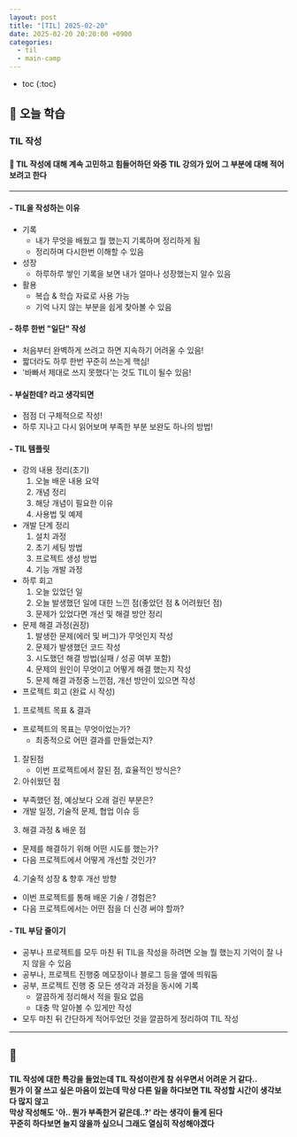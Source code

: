 ```yaml
---
layout: post
title: "[TIL] 2025-02-20"
date: 2025-02-20 20:20:00 +0900
categories: 
  - til
  - main-camp
---
```


* toc
{:toc}

## 📖 오늘 학습
### TIL 작성

<h4> 📃 TIL 작성에 대해 계속 고민하고 힘들어하던 와중 TIL 강의가 있어 그 부분에 대해 적어보려고 한다 </h4>

---

#### - TIL을 작성하는 이유
- 기록
  - 내가 무엇을 배웠고 뭘 했는지 기록하며 정리하게 됨
  - 정리하며 다시한번 이해할 수 있음
- 성장
  - 하루하루 쌓인 기록을 보면 내가 얼마나 성장했는지 알수 있음
- 활용
  - 복습 & 학습 자료로 사용 가능
  - 기억 나지 않는 부분을 쉽게 찾아볼 수 있음

#### - 하루 한번 "일단" 작성
- 처음부터 완벽하게 쓰려고 하면 지속하기 어려울 수 있음!
- 짧더라도 하루 한번 꾸준히 쓰는게 핵심!
- '바빠서 제대로 쓰지 못했다'는 것도 TIL이 될수 있음!

#### - 부실한데? 라고 생각되면
- 점점 더 구체적으로 작성!
- 하루 지나고 다시 읽어보며 부족한 부분 보완도 하나의 방법!

#### - TIL 템플릿
- 강의 내용 정리(초기)
  1. 오늘 배운 내용 요약
  2. 개념 정리
  3. 해당 개념이 필요한 이유
  4. 사용법 및 예제
- 개발 단계 정리
  1. 설치 과정
  2. 초기 세팅 방법
  3. 프로젝트 생성 방법
  4. 기능 개발 과정
- 하루 회고
  1. 오늘 있었던 일
  2. 오늘 발생했던 일에 대한 느낀 점(좋았던 점 & 어려웠던 점)
  3. 문제가 있었다면 개선 및 해결 방안 정리
- 문제 해결 과정(권장)
  1. 발생한 문제(에러 및 버그)가 무엇인지 작성
  2. 문제가 발생했던 코드 작성
  3. 시도했던 해결 방법(실패 / 성공 여부 포함)
  4. 문제의 원인이 무엇이고 어떻게 해결 했는지 작성
  5. 문제 해결 과정중 느낀점, 개선 방안이 있으면 작성
- 프로젝트 회고 (완료 시 작성)
1. 프로젝트 목표 & 결과
- 프로젝트의 목표는 무엇이었는가?
  - 최종적으로 어떤 결과를 만들었는지?
1. 잘된점
   - 이번 프로젝트에서 잘된 점, 효율적인 방식은?
2. 아쉬웠던 점
- 부족했던 점, 예상보다 오래 걸린 부분은?
- 개발 일정, 기술적 문제, 협업 이슈 등
3. 해결 과정 & 배운 점
- 문제를 해결하기 위해 어떤 시도를 했는가?
- 다음 프로젝트에서 어떻게 개선할 것인가?
4. 기술적 성장 & 향후 개선 방향
- 이번 프로젝트를 통해 배운 기술 / 경험은?
- 다음 프로젝트에서는 어떤 점을 더 신경 써야 할까?

#### - TIL 부담 줄이기
- 공부나 프로젝트를 모두 마친 뒤 TIL을 작성을 하려면 오늘 뭘 했는지 기억이 잘 나지 않을 수 있음
- 공부나, 프로젝트 진행중 메모장이나 블로그 등을 옆에 띄워둠
- 공부, 프로젝트 진행 중 모든 생각과 과정을 동시에 기록
  - 깔끔하게 정리해서 적을 필요 없음
  - 대충 막 알아볼 수 있게만 작성
- 모두 마친 뒤 간단하게 적어두었던 것을 깔끔하게 정리하여 TIL 작성

---

<h2> 💬 </h2>

<h4> TIL 작성에 대한 특강을 들었는데 TIL 작성이란게 참 쉬우면서 어려운 거 같다.. <br>
뭔가 이 잘 쓰고 싶은 마음이 있는데 막상 다른 일을 하다보면 TIL 작성할 시간이 생각보다 많지 않고 <br>
막상 작성해도 '아.. 뭔가 부족한거 같은데..?' 라는 생각이 들게 된다 <br>
꾸준히 하다보면 늘지 않을까 싶으니 그래도 열심히 작성해야겠다 </h4>

